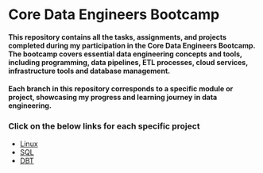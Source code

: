 # Core Data Engineers Bootcamp

#### This repository contains all the tasks, assignments, and projects completed during my participation in the Core Data Engineers Bootcamp. The bootcamp covers essential data engineering concepts and tools, including programming, data pipelines, ETL processes, cloud services, infrastructure tools and database management. 
#### Each branch in this repository corresponds to a specific module or project, showcasing my progress and learning journey in data engineering.

### Click on the below links for each specific project

- [Linux](./Scripts)
- [SQL](https://github.com/ioaviator/CDE_Bootcamp/tree/SQL)
- [DBT](https://github.com/ioaviator/CDE_Bootcamp/tree/dbt)